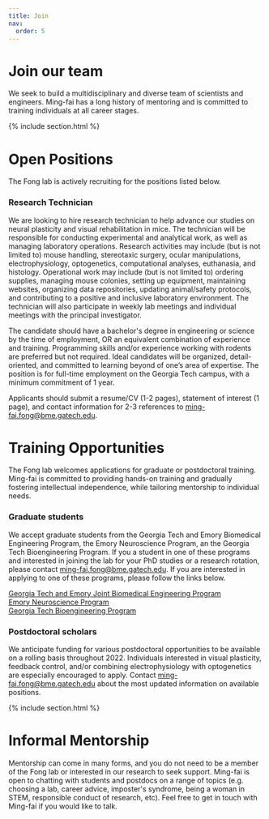 ```yaml
---
title: Join
nav:
  order: 5
---
```


# <i class="fas fa-hands-helping"></i>Join our team

We seek to build a multidisciplinary and diverse team of scientists and engineers.  Ming-fai has a long history of mentoring and is committed to training individuals at all career stages.

{% include section.html %}

# Open Positions

The Fong lab is actively recruiting for the positions listed below.

### Research Technician
We are looking to hire research technician to help advance our studies on neural plasticity and visual rehabilitation in mice.  The technician will be responsible for conducting experimental and analytical work, as well as managing laboratory operations.  Research activities may include (but is not limited to) mouse handling, stereotaxic surgery, ocular manipulations, electrophysiology, optogenetics, computational analyses, euthanasia, and histology.  Operational work may include (but is not limited to) ordering supplies, managing mouse colonies, setting up equipment, maintaining websites, organizing data repositories, updating animal/safety protocols, and contributing to a positive and inclusive laboratory environment.  The technician will also participate in weekly lab meetings and individual meetings with the principal investigator.

The candidate should have a bachelor's degree in engineering or science by the time of employment, OR an equivalent combination of experience and training.  Programming skills and/or experience working with rodents are preferred but not required.  Ideal candidates will be organized, detail-oriented, and committed to learning beyond of one’s area of expertise.  The position is for full-time employment on the Georgia Tech campus, with a minimum commitment of 1 year.

Applicants should submit a resume/CV (1-2 pages), statement of interest (1 page), and contact information for 2-3 references to [ming-fai.fong@bme.gatech.edu](ming-fai.fong@bme.gatech.edu).


# Training Opportunities

The Fong lab welcomes applications for graduate or postdoctoral training.  Ming-fai is committed to providing hands-on training and gradually fostering intellectual independence, while tailoring mentorship to individual needs.

### Graduate students
We accept graduate students from the Georgia Tech and Emory Biomedical Engineering Program, the Emory Neuroscience Program, an the Georgia Tech Bioengineering Program.  If you a student in one of these programs and interested in joining the lab for your PhD studies or a research rotation, please contact [ming-fai.fong@bme.gatech.edu](mailto:ming-fai.fong@bme.gatech.edu).  If you are interested in applying to one of these programs, please follow the links below.

[Georgia Tech and Emory Joint Biomedical Engineering Program](https://bme.gatech.edu/bme/georgia-tech-emory-bme-phd-program) <br>
[Emory Neuroscience Program](https://biomed.emory.edu/PROGRAM_SITES/NS/) <br>
[Georgia Tech Bioengineering Program](https://bioengineering.gatech.edu/)

### Postdoctoral scholars
We anticipate funding for various postdoctoral opportunities to be available on a rolling basis throughout 2022.  Individuals interested in visual plasticity, feedback control, and/or combining electrophysiology with optogenetics are especially encouraged to apply.  Contact [ming-fai.fong@bme.gatech.edu](mailto:ming-fai.fong@bme.gatech.edu) about the most updated information on available positions.

{% include section.html %}

# Informal Mentorship

Mentorship can come in many forms, and you do not need to be a member of the Fong lab or interested in our research to seek support.  Ming-fai is open to chatting with students and postdocs on a range of topics (e.g. choosing a lab, career advice, imposter's syndrome, being a woman in STEM, responsible conduct of research, etc).  Feel free to get in touch with Ming-fai if you would like to talk.
